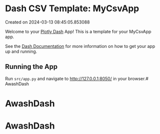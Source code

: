 # Dash CSV Template: MyCsvApp

Created on 2024-03-13 08:45:05.853088

Welcome to your [Plotly Dash](https://plotly.com/dash/) App! This is a template for your MyCsvApp app.

See the [Dash Documentation](https://dash.plotly.com/introduction) for more information on how to get your app up and running.

## Running the App

Run `src/app.py` and navigate to http://127.0.0.1:8050/ in your browser.# AwashDash
# AwashDash
# AwashDash
